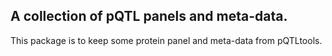## A collection of pQTL panels and meta-data.

This package is to keep some protein panel and meta-data from pQTLtools.
